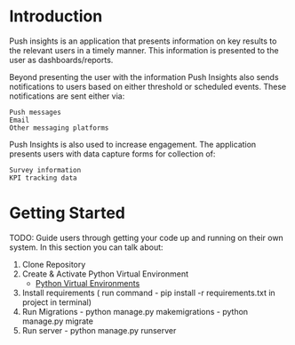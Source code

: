 # Introduction 
Push insights is an application that presents information on key results to the relevant users in a timely manner. This information is presented to the user as dashboards/reports.

Beyond presenting the user with the information Push Insights also sends notifications to users based on either threshold or scheduled events. These notifications are sent either via:

    Push messages
    Email
    Other messaging platforms

Push Insights is also used to increase engagement. The application presents users with data capture forms for collection of:

    Survey information
    KPI tracking data

# Getting Started
TODO: Guide users through getting your code up and running on their own system. In this section you can talk about:
1.	Clone Repository
2.	Create & Activate Python Virtual Environment 
    - [Python Virtual Environments](https://uoa-eresearch.github.io/eresearch-cookbook/recipe/2014/11/26/python-virtual-env/)
3.	Install requirements ( run command - pip install -r requirements.txt in project in terminal)
4.	Run Migrations - python manage.py makemigrations - python manage.py migrate
5.  Run server - python manage.py runserver

